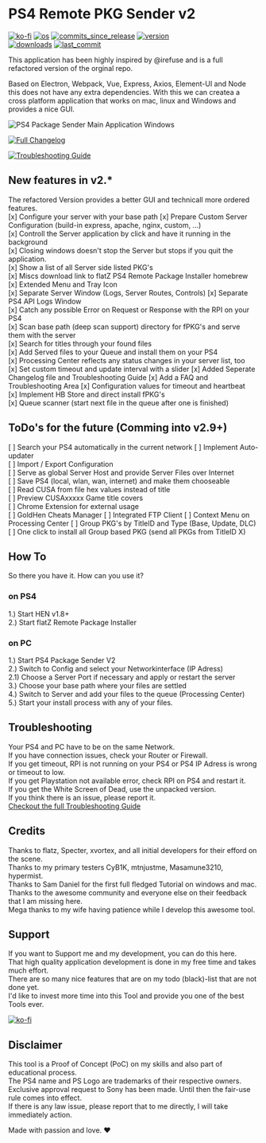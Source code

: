 # PS4 Remote PKG Sender v2  
[![ko-fi](https://img.shields.io/badge/Buy%20me%20a%20Shisha%20on-Ko--fi-red)](https://ko-fi.com/M4M082WK8)
[![os](https://img.shields.io/badge/platform-windows%20%7C%20macos%20%7C%20linux-lightgrey)](#)
[![commits_since_release](https://img.shields.io/github/commits-since/gkiokan/ps4-remote-pkg-sender/v2.7.2)](#)
[![version](https://img.shields.io/github/package-json/v/gkiokan/ps4-remote-pkg-sender)](#)  
[![downloads](https://img.shields.io/github/downloads/gkiokan/ps4-remote-pkg-sender/total)](#)
[![last_commit](https://img.shields.io/github/last-commit/gkiokan/ps4-remote-pkg-sender)](#)

This application has been highly inspired by @irefuse and is a full refactored version of the orginal repo.  

Based on Electron, Webpack, Vue, Express, Axios, Element-UI and Node this does not have any extra
dependencies. With this we can createa a cross platform application that works on mac, linux and Windows
and provides a nice GUI.  

![PS4 Package Sender Main Application Windows](https://media.discordapp.net/attachments/933730584721780806/959908370565959750/new_cover_ported.jpg)

[![Full Changelog](https://img.shields.io/badge/Checkout%20-All%20Changelogs-yellow)](Changelog.md)

[![Troubleshooting Guide](https://img.shields.io/badge/Checkout%20-Troubleshooting%20Guide-brightgreen)](Troubleshoot.md)

## New features in v2.*
The refactored Version provides a better GUI and technicall more ordered features.  
[x] Configure your server with your base path
[x] Prepare Custom Server Configuration (build-in express, apache, nginx, custom, ...)  
[x] Controll the Server application by click and have it running in the background  
[x] Closing windows doesn't stop the Server but stops if you quit the application.   
[x] Show a list of all Server side listed PKG's  
[x] Miscs download link to flatZ PS4 Remote Package Installer homebrew  
[x] Extended Menu and Tray Icon  
[x] Separate Server Window (Logs, Server Routes, Controls)
[x] Separate PS4 API Logs Window  
[x] Catch any possible Error on Request or Response with the RPI on your PS4  
[x] Scan base path (deep scan support) directory for fPKG's and serve them with the server  
[x] Search for titles through your found files    
[x] Add Served files to your Queue and install them on your PS4  
[x] Processing Center reflects any status changes in your server list, too     
[x] Set custom timeout and update interval with a slider
[x] Added Seperate Changelog file and Troubleshooting Guide
[x] Add a FAQ and Troubleshooting Area
[x] Configuration values for timeout and heartbeat  
[x] Implement HB Store and direct install fPKG's  
[x] Queue scanner (start next file in the queue after one is finished)

## ToDo's for the future (Comming into v2.9+)
[ ] Search your PS4 automatically in the current network
[ ] Implement Auto-updater  
[ ] Import / Export Configuration  
[ ] Serve as global Server Host and provide Server Files over Internet   
[ ] Save PS4 (local, wlan, wan, internet) and make them chooseable  
[ ] Read CUSA from file hex values instead of title  
[ ] Preview CUSAxxxxx Game title covers  
[ ] Chrome Extension for external usage  
[ ] GoldHen Cheats Manager
[ ] Integrated FTP Client
[ ] Context Menu on Processing Center
[ ] Group PKG's by TitleID and Type (Base, Update, DLC)
[ ] One click to install all Group based PKG (send all PKGs from TitleID X)

## How To  
So there you have it. How can you use it?  

### on PS4
1.) Start HEN v1.8+  
2.) Start flatZ Remote Package Installer  

### on PC  
1.) Start PS4 Package Sender V2   
2.) Switch to Config and select your Networkinterface (IP Adress)  
2.1) Choose a Server Port if necessary and apply or restart the server  
3.) Choose your base path where your files are settled  
4.) Switch to Server and add your files to the queue (Processing Center)  
5.) Start your install process with any of your files.  

## Troubleshooting  
Your PS4 and PC have to be on the same Network.  
If you have connection issues, check your Router or Firewall.  
If you get timeout, RPI is not running on your PS4 or PS4 IP Adress is wrong or timeout to low.   
If you get Playstation not available error, check RPI on PS4 and restart it.  
If you get the White Screen of Dead, use the unpacked version.  
If you think there is an issue, please report it.  
[Checkout the full Troubleshooting Guide](Troubleshoot.md)

## Credits
Thanks to flatz, Specter, xvortex, and all initial developers for their efford on the scene.  
Thanks to my primary testers CyB1K, mtnjustme, Masamune3210, hypermist.  
Thanks to Sam Daniel for the first full fledged Tutorial on windows and mac.  
Thanks to the awesome community and everyone else on their feedback that I am missing here.  
Mega thanks to my wife having patience while I develop this awesome tool.  

## Support  
If you want to Support me and my development, you can do this here.  
That high quality application development is done in my free time and takes much effort.  
There are so many nice features that are on my todo (black)-list that are not done yet.  
I'd like to invest more time into this Tool and provide you one of the best Tools ever.  

[![ko-fi](https://ko-fi.com/img/githubbutton_sm.svg)](https://ko-fi.com/M4M082WK8)

## Disclaimer
This tool is a Proof of Concept (PoC) on my skills and also part of educational process.  
The PS4 name and PS Logo are trademarks of their respective owners.  
Exclusive approval request to Sony has been made. Until then the fair-use rule comes into effect.   
If there is any law issue, please report that to me directly, I will take immediately action.  

Made with passion and love.  :heart:
